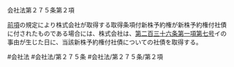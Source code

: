 会社法第２７５条第２項

[前項](会社法＿＿＿＿第２７５条第１項)の規定により株式会社が取得する取得条項付新株予約権が新株予約権付社債に付されたものである場合には、株式会社は、[第二百三十六条第一項第七号](会社法＿＿＿＿第２３６条第１項第７号)イの事由が生じた日に、当該新株予約権付社債についての社債を取得する。

#会社法
#会社法/第２７５条
#会社法/第２７５条/第２項
